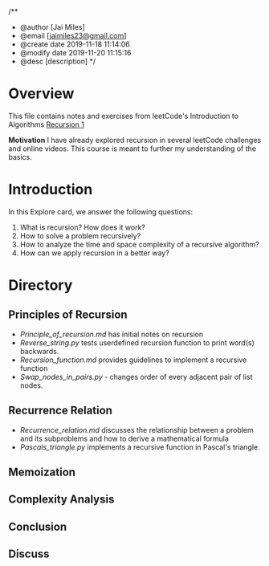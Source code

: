 /**
 * @author [Jai Miles]
 * @email [jaimiles23@gmail.com]
 * @create date 2019-11-18 11:14:06
 * @modify date 2019-11-20 11:15:16
 * @desc [description]
 */

# Overview
This file contains notes and exercises from leetCode's Introduction to Algorithms [Recursion 1](https://leetcode.com/explore/learn/card/recursion-i/)

**Motivation**
I have already explored recursion in several leetCode challenges and online videos. This course is meant to further my understanding of the basics.

# Introduction
In this Explore card, we answer the following questions:

1. What is recursion? How does it work?
2. How to solve a problem recursively?
3. How to analyze the time and space complexity of a recursive algorithm?
4. How can we apply recursion in a better way?

# Directory

## Principles of Recursion
- *Principle_of_recursion.md* has initial notes on recursion
- *Reverse_string.py* tests userdefined recursion function to print word(s) backwards.
- *Recursion_function.md* provides guidelines to implement a recursive function
- *Swap_nodes_in_pairs.py* - changes order of every adjacent pair of list nodes.

## Recurrence Relation
- *Recurrence_relation.md* discusses the relationship between a problem and its subproblems and how to derive a mathematical formula
- *Pascals_triangle.py* implements a recursive function in Pascal's triangle.

## Memoization


## Complexity Analysis

## Conclusion

## Discuss

